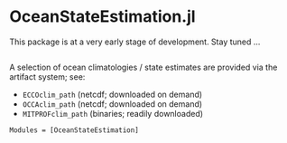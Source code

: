 # OceanStateEstimation.jl

This package is at a very early stage of development. Stay tuned ...

```@index
```

A selection of ocean climatologies / state estimates are provided via the artifact system; see:

- `ECCOclim_path` (netcdf; downloaded on demand)
- `OCCAclim_path` (netcdf; downloaded on demand)
- `MITPROFclim_path` (binaries; readily downloaded)

```@autodocs
Modules = [OceanStateEstimation]
```
